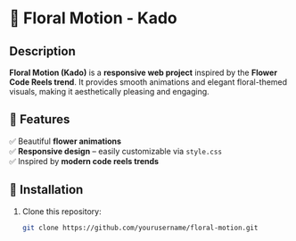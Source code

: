 # 🌸 Floral Motion - Kado

## Description  
**Floral Motion (Kado)** is a **responsive web project** inspired by the **Flower Code Reels trend**. It provides smooth animations and elegant floral-themed visuals, making it aesthetically pleasing and engaging.

## 🌟 Features  
✅ Beautiful **flower animations**  
✅ **Responsive design** – easily customizable via `style.css`  
✅ Inspired by **modern code reels trends**  

## 📌 Installation  
1. Clone this repository:  
   ```sh
   git clone https://github.com/yourusername/floral-motion.git
